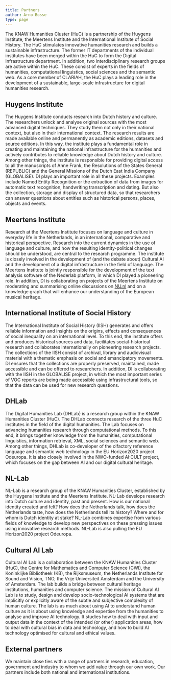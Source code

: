 ```yaml
---
title: Partners
author: Arno Bosse
type: page
---
```

The KNAW Humanities Cluster (HuC) is a partnership of the Huygens Institute, the Meertens Institute and the International Institute of Social History. The HuC stimulates innovative humanities research and builds a sustainable infrastructure. The former IT departments of the individual institutes have been merged within the HuC to form the Digital Infrastructure department. In addition, two interdisciplinary research groups are active within the HuC. These consist of experts in the fields of humanities, computational linguistics, social sciences and the semantic web. As a core member of CLARIAH, the HuC plays a leading role in the development of a sustainable, large-scale infrastructure for digital humanities research.

## Huygens Institute

The Huygens Institute conducts research into Dutch history and culture. The researchers unlock and analyse original sources with the most advanced digital techniques. They study them not only in their national context, but also in their international context. The research results are made available online and permanently as academic editions, datasets and source editions. In this way, the institute plays a fundamental role in creating and maintaining the national infrastructure for the humanities and actively contributes to reliable knowledge about Dutch history and culture. Among other things, the institute is responsible for providing digital access to all the manuscripts of Anne Frank, the Resolutions of the States General (REPUBLIC) and the General Missions of the Dutch East India Company (GLOBALISE). DI plays an important role in all these projects. Examples include Named Entity Recognition or the extraction of data from images for automatic text recognition, handwriting transcription and dating. But also the collection, storage and display of structured data, so that researchers can answer questions about entities such as historical persons, places, objects and events.

## Meertens Institute

Research at the Meertens Institute focuses on language and culture in everyday life in the Netherlands, in an international, comparative and historical perspective. Research into the current dynamics in the use of language and culture, and how the resulting identity-political changes should be understood, are central to the research programme. The institute is closely involved in the development of (and the debate about) Cultural AI and the development of a digital infrastructure in the field of language. The Meertens Institute is jointly responsible for the development of the text analysis software of the Nederlab platform, in which DI played a pioneering role. In addition, DI is collaborating on projects of the Meertens Institute on moderating and summarising online discussions on [NU.nl](https://www.nu.nl) and on a knowledge graph that will enhance our understanding of the European musical heritage.

## International Institute of Social History

The International Institute of Social History (IISH) generates and offers reliable information and insights on the origins, effects and consequences of social inequality on an international level. To this end, the institute offers and produces historical sources and data, facilitates social-historical research and collaborates internationally on pioneering research projects. The collections of the IISH consist of archival, library and audiovisual material with a thematic emphasis on social and emancipatory movements. DI ensures that the collections are properly preserved, maintained, made accessible and can be offered to researchers. In addition, DI is collaborating with the IISH in the GLOBALISE project, in which the most important series of VOC reports are being made accessible using infrastructural tools, so that the data can be used for new research questions.

## DHLab

The Digital Humanities Lab (DHLab) is a research group within the KNAW Humanities Cluster (HuC). The DHLab connects research of the three HuC institutes in the field of the digital humanities. The Lab focuses on advancing humanities research through computational methods. To this end, it brings together knowledge from the humanities, computational linguistics, information retrieval, XML, social sciences and semantic web. Among other things, DHLab is co-developer of the olfactory reference language and semantic web technology in the EU Horizon2020 project Odeuropa. It is also closely involved in the NWO-funded AI:CULT project, which focuses on the gap between AI and our digital cultural heritage.

## NL-Lab

NL-Lab is a research group of the KNAW Humanities Cluster, established by the Huygens Institute and the Meertens Institute. NL-Lab develops research into Dutch culture and identity, past and present. How is our national identity created and felt? How does the Netherlands talk, how does the Netherlands taste, how does the Netherlands tell its history? Where and for whom is Dutch identity at stake? NL-Lab combines expertise from various fields of knowledge to develop new perspectives on these pressing issues using innovative research methods. NL-Lab is also pulling the EU Horizon2020 project Odeuropa.

## Cultural AI Lab

Cultural AI Lab is a collaboration between the KNAW Humanities Cluster (HuC), the Centre for Mathematics and Computer Science (CWI), the Koninklijke Bibliotheek (KB), the Rijksmuseum, the Netherlands Institute for Sound and Vision, TNO, the Vrije Universiteit Amsterdam and the University of Amsterdam. The lab builds a bridge between cultural heritage institutions, humanities and computer science. The mission of Cultural AI Lab is to study, design and develop socio-technological AI systems that are implicitly or explicitly aware of the subtle and subjective complexity of human culture. The lab is as much about using AI to understand human culture as it is about using knowledge and expertise from the humanities to analyse and improve AI technology. It studies how to deal with input and output data in the context of the intended (or other) application areas, how to deal with cultural bias in data and technology, and how to build AI technology optimised for cultural and ethical values.

## External partners

We maintain close ties with a range of partners in research, education, government and industry to whom we add value through our own work. Our partners include both national and international institutions.

<!--add logos-->

<!--
* Tilburg University
* Universita di Bologna
* Polish Academy of Sciences
* University of London
* University of Antwerpen
* KB
* Beeld & Geluid
* Atos NL
* VU
* National Archives.
-->
